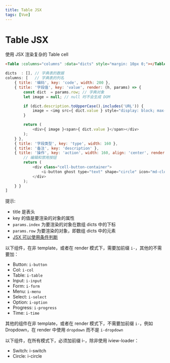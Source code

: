 ```yaml
---
title: Table JSX
tags: [Vue]
---
```


# Table JSX
使用 JSX 渲染复杂的 Table cell

```html
<Table :columns="columns" :data="dicts" style="margin: 10px 0;"></Table>
```

```js
dicts  : [], // 字典表的数据
columns: [   // 字典表的列名
    { title: '编码', key: 'code', width: 200 },
    { title: '字段值', key: 'value', render: (h, params) => {
        const dict  = params.row; // 字典对象
        let image = null; // null 时不会生成 DOM

        if (dict.description.toUpperCase().includes('URL')) {
            image = <img src={ dict.value } style="display: block; max-width: 150px;"/>;
        }

        return (
            <div>{ image }<span>{ dict.value }</span></div>
        );
    } },
    { title: '字段类型', key: 'type', width: 160 },
    { title: '备注', key: 'description' },
    { title: '操作', key: 'action', width: 160, align: 'center', render: (h, params) => {
        // 编辑和禁用按钮
        return (
            <div class="cell-button-container">
                <i-button ghost type="text" shape="circle" icon="md-close-circle" onClick={ () => { this.deleteDict(params.index); }}></i-button>
            </div>
        );
    } }
]
```
提示:
* title 是表头
* key 的值是要渲染的对象的属性
* `params.index` 为要渲染的对象在数组 dicts 中的下标
* `params.row` 为要渲染的对象，即数组 dicts 中的元素
* [JSX 可以使用条件判断](https://segmentfault.com/a/1190000007797584)

以下组件，在非 template，或者在 render 模式下，需要加前缀 `i-`，其他的不需要加：
* Button: `i-button`
* Col: `i-col`
* Table: `i-table`
* Input: `i-input`
* Form: `i-form`
* Menu: `i-menu`
* Select: `i-select`
* Option: `i-option`
* Progress: `i-progress`
* Time: `i-time`

其他的组件在非 template，或者在 render 模式下，不需要加前缀 `i-`，例如 Dropdown，在 render 中使用 `dropdown` 而不是 `i-dropdown`

以下组件，在所有模式下，必须加前缀 i-，除非使用 iview-loader：
* Switch: i-switch
* Circle: i-circle
